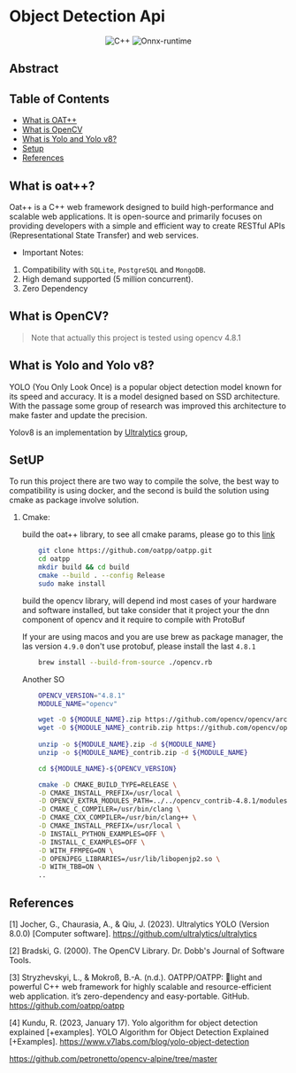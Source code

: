 # **Object Detection Api**

<div align="center" >
    <img alt="C++" src="https://img.shields.io/badge/C++-17-blue.svg?style=flat&logo=c%2B%2B"> <img alt="Onnx-runtime" src="https://img.shields.io/badge/OnnxRuntime-717272.svg?logo=Onnx&logoColor=white">
</div>


## Abstract



## Table of Contents
- [What is OAT++](#what-is-oat)
- [What is OpenCV](#what-is-opencv)
- [What is Yolo and Yolo v8?](#what-is-yolo-and-yolo-v8)
- [Setup](#setup)
- [References](#references)

## What is oat++?

Oat++ is a C++ web framework designed to build high-performance and scalable web applications. It is open-source and primarily focuses on providing developers with a simple and efficient way to create RESTful APIs (Representational State Transfer) and web services.

- Important Notes:
1. Compatibility with `SQLite`, `PostgreSQL` and `MongoDB`.
2. High demand supported (5 million concurrent).
3. Zero Dependency

## What is OpenCV?

> Note that actually this project is tested using opencv 4.8.1 


## What is Yolo and Yolo v8?


YOLO (You Only Look Once) is a popular object detection model known for its speed and accuracy. It is a model designed based on SSD architecture. With the passage some group of research was improved this architecture to make faster and update the precision.

Yolov8 is an implementation by [Ultralytics](https://docs.ultralytics.com) group, 


## SetUP

To run this project there are two way to compile the solve, the best way to compatibility is using docker, and the second is build the solution using cmake as package involve solution.

1. Cmake:

    build the oat++ library, to see all cmake params, please go to this [link](https://oatpp.io/docs/installation/unix-linux/)
    
    ```bash
        git clone https://github.com/oatpp/oatpp.git
        cd oatpp
        mkdir build && cd build
        cmake --build . --config Release 
        sudo make install
    ```

    build the opencv library, will depend ind most cases of your hardware and software installed, but take consider that it project your the dnn component of opencv and it require to compile with ProtoBuf

    If your are using macos and you are use brew as package manager, the las version `4.9.0` don't use protobuf, please install the last `4.8.1`
    
    ```bash 
        brew install --build-from-source ./opencv.rb    
    ```

    Another SO
    
    ```bash
        OPENCV_VERSION="4.8.1"
        MODULE_NAME="opencv"

        wget -O ${MODULE_NAME}.zip https://github.com/opencv/opencv/archive/${OPENCV_VERSION}.zip && \
        wget -O ${MODULE_NAME}_contrib.zip https://github.com/opencv/opencv_contrib/archive/${OPENCV_VERSION}.zip
        
        unzip -o ${MODULE_NAME}.zip -d ${MODULE_NAME}
        unzip -o ${MODULE_NAME}_contrib.zip -d ${MODULE_NAME}

        cd ${MODULE_NAME}-${OPENCV_VERSION}

        cmake -D CMAKE_BUILD_TYPE=RELEASE \
        -D CMAKE_INSTALL_PREFIX=/usr/local \
        -D OPENCV_EXTRA_MODULES_PATH=../../opencv_contrib-4.8.1/modules \
        -D CMAKE_C_COMPILER=/usr/bin/clang \
        -D CMAKE_CXX_COMPILER=/usr/bin/clang++ \
        -D CMAKE_INSTALL_PREFIX=/usr/local \
        -D INSTALL_PYTHON_EXAMPLES=OFF \
        -D INSTALL_C_EXAMPLES=OFF \
        -D WITH_FFMPEG=ON \
        -D OPENJPEG_LIBRARIES=/usr/lib/libopenjp2.so \
        -D WITH_TBB=ON \
        ..

    ```

    



## References
[1] Jocher, G., Chaurasia, A., & Qiu, J. (2023). Ultralytics YOLO (Version 8.0.0) [Computer software]. https://github.com/ultralytics/ultralytics

[2] Bradski, G. (2000). The OpenCV Library. Dr. Dobb&#x27;s Journal of Software Tools.

[3] Stryzhevskyi, L., & Mokroß, B.-A. (n.d.). OATPP/OATPP: 🌱light and powerful C++ web framework for highly scalable and resource-efficient web application. it’s zero-dependency and easy-portable. GitHub. https://github.com/oatpp/oatpp 

[4] Kundu, R. (2023, January 17). Yolo algorithm for object detection explained [+examples]. YOLO Algorithm for Object Detection Explained [+Examples]. https://www.v7labs.com/blog/yolo-object-detection 


https://github.com/petronetto/opencv-alpine/tree/master